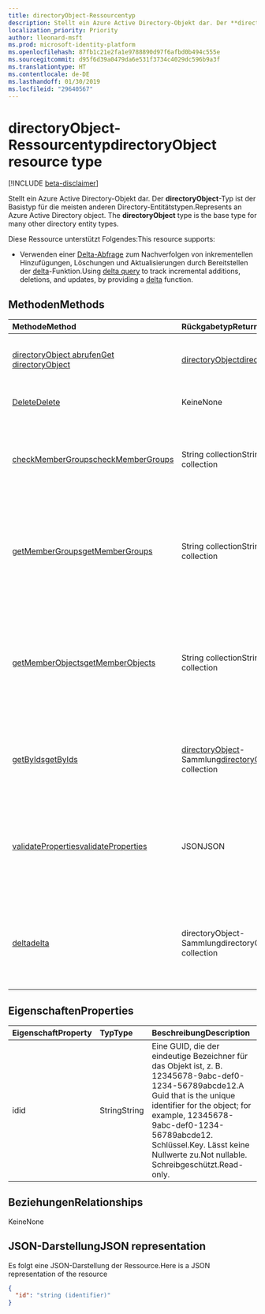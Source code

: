 ```yaml
---
title: directoryObject-Ressourcentyp
description: Stellt ein Azure Active Directory-Objekt dar. Der **directoryObject**-Typ ist der Basistyp für die meisten anderen Directory-Entitätstypen.
localization_priority: Priority
author: lleonard-msft
ms.prod: microsoft-identity-platform
ms.openlocfilehash: 87fb1c21e2fa1e9788890d97f6afbd0b494c555e
ms.sourcegitcommit: d95f6d39a0479da6e531f3734c4029dc596b9a3f
ms.translationtype: HT
ms.contentlocale: de-DE
ms.lasthandoff: 01/30/2019
ms.locfileid: "29640567"
---
```

# <a name="directoryobject-resource-type"></a><span data-ttu-id="58a8d-104">directoryObject-Ressourcentyp</span><span class="sxs-lookup"><span data-stu-id="58a8d-104">directoryObject resource type</span></span>

[!INCLUDE [beta-disclaimer](../../includes/beta-disclaimer.md)]

<span data-ttu-id="58a8d-p102">Stellt ein Azure Active Directory-Objekt dar. Der **directoryObject**-Typ ist der Basistyp für die meisten anderen Directory-Entitätstypen.</span><span class="sxs-lookup"><span data-stu-id="58a8d-p102">Represents an Azure Active Directory object. The **directoryObject** type is the base type for many other directory entity types.</span></span>

<span data-ttu-id="58a8d-107">Diese Ressource unterstützt Folgendes:</span><span class="sxs-lookup"><span data-stu-id="58a8d-107">This resource supports:</span></span>

- <span data-ttu-id="58a8d-108">Verwenden einer [Delta-Abfrage](/graph/delta-query-overview) zum Nachverfolgen von inkrementellen Hinzufügungen, Löschungen und Aktualisierungen durch Bereitstellen der [delta](../api/directoryobject-delta.md)-Funktion.</span><span class="sxs-lookup"><span data-stu-id="58a8d-108">Using [delta query](/graph/delta-query-overview) to track incremental additions, deletions, and updates, by providing a [delta](../api/directoryobject-delta.md) function.</span></span>

## <a name="methods"></a><span data-ttu-id="58a8d-109">Methoden</span><span class="sxs-lookup"><span data-stu-id="58a8d-109">Methods</span></span>

| <span data-ttu-id="58a8d-110">Methode</span><span class="sxs-lookup"><span data-stu-id="58a8d-110">Method</span></span>       | <span data-ttu-id="58a8d-111">Rückgabetyp</span><span class="sxs-lookup"><span data-stu-id="58a8d-111">Return Type</span></span>  |<span data-ttu-id="58a8d-112">Beschreibung</span><span class="sxs-lookup"><span data-stu-id="58a8d-112">Description</span></span>|
|:---------------|:--------|:----------|
|[<span data-ttu-id="58a8d-113">directoryObject abrufen</span><span class="sxs-lookup"><span data-stu-id="58a8d-113">Get directoryObject</span></span>](../api/directoryobject-get.md) | [<span data-ttu-id="58a8d-114">directoryObject</span><span class="sxs-lookup"><span data-stu-id="58a8d-114">directoryObject</span></span>](directoryobject.md) |<span data-ttu-id="58a8d-115">Dient zum Lesen der Eigenschaften des directory-Objekts.</span><span class="sxs-lookup"><span data-stu-id="58a8d-115">Read the properties  of a directory object.</span></span>|
|[<span data-ttu-id="58a8d-116">Delete</span><span class="sxs-lookup"><span data-stu-id="58a8d-116">Delete</span></span>](../api/directoryobject-delete.md) | <span data-ttu-id="58a8d-117">Keine</span><span class="sxs-lookup"><span data-stu-id="58a8d-117">None</span></span> |<span data-ttu-id="58a8d-118">Dient zum Löschen eines directory-Objekts.</span><span class="sxs-lookup"><span data-stu-id="58a8d-118">Delete a directory object.</span></span> |
|[<span data-ttu-id="58a8d-119">checkMemberGroups</span><span class="sxs-lookup"><span data-stu-id="58a8d-119">checkMemberGroups</span></span>](../api/directoryobject-checkmembergroups.md)|<span data-ttu-id="58a8d-120">String collection</span><span class="sxs-lookup"><span data-stu-id="58a8d-120">String collection</span></span>|<span data-ttu-id="58a8d-p103">Sucht nach einer Mitgliedschaft in einer Liste von Gruppen. Die Überprüfung ist transitiv.</span><span class="sxs-lookup"><span data-stu-id="58a8d-p103">Check for membership in a list of groups. The check is transitive.</span></span>|
|[<span data-ttu-id="58a8d-123">getMemberGroups</span><span class="sxs-lookup"><span data-stu-id="58a8d-123">getMemberGroups</span></span>](../api/directoryobject-getmembergroups.md)|<span data-ttu-id="58a8d-124">String collection</span><span class="sxs-lookup"><span data-stu-id="58a8d-124">String collection</span></span>|<span data-ttu-id="58a8d-p104">Gibt alle Gruppen zurück, in denen das Benutzer-, Gruppen- oder Verzeichnisobjekt Mitglied ist. Die Überprüfung ist transitiv.</span><span class="sxs-lookup"><span data-stu-id="58a8d-p104">Return all the groups that the user, group, or directory object is a member of. The check is transitive.</span></span>|
|[<span data-ttu-id="58a8d-127">getMemberObjects</span><span class="sxs-lookup"><span data-stu-id="58a8d-127">getMemberObjects</span></span>](../api/directoryobject-getmemberobjects.md)|<span data-ttu-id="58a8d-128">String collection</span><span class="sxs-lookup"><span data-stu-id="58a8d-128">String collection</span></span>| <span data-ttu-id="58a8d-p105">Gibt alle Gruppen und Verzeichnisrollen zurück, in denen ein Benutzer-, Gruppen- oder Verzeichnisobjekt Mitglied ist. Die Überprüfung ist transitiv.</span><span class="sxs-lookup"><span data-stu-id="58a8d-p105">Return all of the groups and directory roles that the user, group, or directory object is a member of. The check is transitive.</span></span> |
|[<span data-ttu-id="58a8d-131">getByIds</span><span class="sxs-lookup"><span data-stu-id="58a8d-131">getByIds</span></span>](../api/directoryobject-getbyids.md) | <span data-ttu-id="58a8d-132">[directoryObject](directoryobject.md)-Sammlung</span><span class="sxs-lookup"><span data-stu-id="58a8d-132">[directoryObject](directoryobject.md) collection</span></span> | <span data-ttu-id="58a8d-133">Dient zum Abrufen eines Satzes von Directory-Objekten basierend auf einem Satz angegebener IDs.</span><span class="sxs-lookup"><span data-stu-id="58a8d-133">Get a set of directory objects based on a set of supplied ids.</span></span> |
|[<span data-ttu-id="58a8d-134">validateProperties</span><span class="sxs-lookup"><span data-stu-id="58a8d-134">validateProperties</span></span>](../api/directoryobject-validateproperties.md)|<span data-ttu-id="58a8d-135">JSON</span><span class="sxs-lookup"><span data-stu-id="58a8d-135">JSON</span></span>| <span data-ttu-id="58a8d-136">Überprüft, ob der Anzeigename oder E-Mail-Kontoname einer Office 365-Gruppe den Benennungsrichtlinien entspricht.</span><span class="sxs-lookup"><span data-stu-id="58a8d-136">Validate an Office 365 group's display name or mail nickname complies with naming policies.</span></span> |
|[<span data-ttu-id="58a8d-137">delta</span><span class="sxs-lookup"><span data-stu-id="58a8d-137">delta</span></span>](../api/directoryobject-delta.md)|<span data-ttu-id="58a8d-138">directoryObject-Sammlung</span><span class="sxs-lookup"><span data-stu-id="58a8d-138">directoryObject collection</span></span>| <span data-ttu-id="58a8d-139">Abrufen inkrementeller Änderungen für Verzeichnisobjekte.</span><span class="sxs-lookup"><span data-stu-id="58a8d-139">Get incremental changes for directory objects.</span></span> <span data-ttu-id="58a8d-140">Unterstützt das Filtern nach abgeleitetem Typ.</span><span class="sxs-lookup"><span data-stu-id="58a8d-140">Supports filtering by derrived type.</span></span> |

## <a name="properties"></a><span data-ttu-id="58a8d-141">Eigenschaften</span><span class="sxs-lookup"><span data-stu-id="58a8d-141">Properties</span></span>

| <span data-ttu-id="58a8d-142">Eigenschaft</span><span class="sxs-lookup"><span data-stu-id="58a8d-142">Property</span></span>   | <span data-ttu-id="58a8d-143">Typ</span><span class="sxs-lookup"><span data-stu-id="58a8d-143">Type</span></span> |<span data-ttu-id="58a8d-144">Beschreibung</span><span class="sxs-lookup"><span data-stu-id="58a8d-144">Description</span></span>|
|:---------------|:--------|:----------|
|<span data-ttu-id="58a8d-145">id</span><span class="sxs-lookup"><span data-stu-id="58a8d-145">id</span></span>|<span data-ttu-id="58a8d-146">String</span><span class="sxs-lookup"><span data-stu-id="58a8d-146">String</span></span>|<span data-ttu-id="58a8d-147">Eine GUID, die der eindeutige Bezeichner für das Objekt ist, z. B. 12345678-9abc-def0-1234-56789abcde12.</span><span class="sxs-lookup"><span data-stu-id="58a8d-147">A Guid that is the unique identifier for the object; for example, 12345678-9abc-def0-1234-56789abcde12.</span></span> <span data-ttu-id="58a8d-148">Schlüssel.</span><span class="sxs-lookup"><span data-stu-id="58a8d-148">Key.</span></span> <span data-ttu-id="58a8d-149">Lässt keine Nullwerte zu.</span><span class="sxs-lookup"><span data-stu-id="58a8d-149">Not nullable.</span></span> <span data-ttu-id="58a8d-150">Schreibgeschützt.</span><span class="sxs-lookup"><span data-stu-id="58a8d-150">Read-only.</span></span>|

## <a name="relationships"></a><span data-ttu-id="58a8d-151">Beziehungen</span><span class="sxs-lookup"><span data-stu-id="58a8d-151">Relationships</span></span>

<span data-ttu-id="58a8d-152">Keine</span><span class="sxs-lookup"><span data-stu-id="58a8d-152">None</span></span>

## <a name="json-representation"></a><span data-ttu-id="58a8d-153">JSON-Darstellung</span><span class="sxs-lookup"><span data-stu-id="58a8d-153">JSON representation</span></span>

<span data-ttu-id="58a8d-154">Es folgt eine JSON-Darstellung der Ressource.</span><span class="sxs-lookup"><span data-stu-id="58a8d-154">Here is a JSON representation of the resource</span></span>

<!-- {
  "blockType": "resource",
  "optionalProperties": [

  ],
  "keyProperty": "id",
  "@odata.type": "microsoft.graph.directoryObject"
}-->

```json
{
  "id": "string (identifier)"
}

```

<!-- uuid: 8fcb5dbc-d5aa-4681-8e31-b001d5168d79
2015-10-25 14:57:30 UTC -->
<!--
{
  "type": "#page.annotation",
  "description": "directoryObject resource",
  "keywords": "",
  "section": "documentation",
  "tocPath": "",
  "suppressions": [
    "Error: /api-reference/beta/resources/directoryobject.md:\r\n      Exception processing links.\r\n    System.ArgumentException: Link Definition was null. Link text: !INCLUDE [beta-disclaimer](../../includes/beta-disclaimer.md)\r\n      at ApiDoctor.Validation.DocFile.get_LinkDestinations()\r\n      at ApiDoctor.Validation.DocSet.ValidateLinks(Boolean includeWarnings, String[] relativePathForFiles, IssueLogger issues, Boolean requireFilenameCaseMatch, Boolean printOrphanedFiles)"
  ]
}
-->
